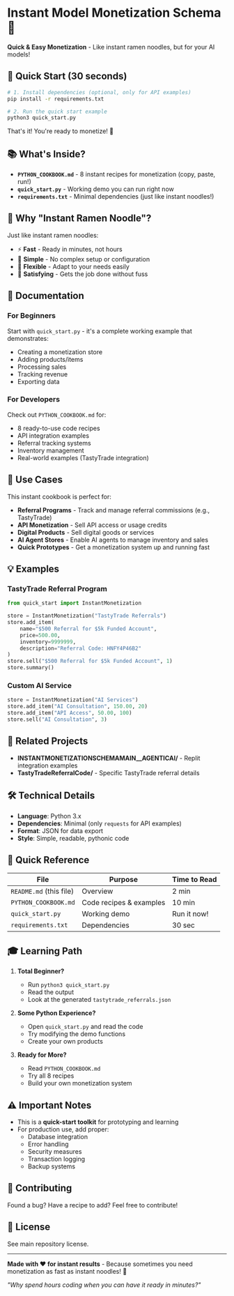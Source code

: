 # Instant Model Monetization Schema 🍜

**Quick & Easy Monetization** - Like instant ramen noodles, but for your AI models!

## 🚀 Quick Start (30 seconds)

```bash
# 1. Install dependencies (optional, only for API examples)
pip install -r requirements.txt

# 2. Run the quick start example
python3 quick_start.py
```

That's it! You're ready to monetize! 🎉

## 📚 What's Inside?

- **`PYTHON_COOKBOOK.md`** - 8 instant recipes for monetization (copy, paste, run!)
- **`quick_start.py`** - Working demo you can run right now
- **`requirements.txt`** - Minimal dependencies (just like instant noodles!)

## 🍜 Why "Instant Ramen Noodle"?

Just like instant ramen noodles:
- ⚡ **Fast** - Ready in minutes, not hours
- 🎯 **Simple** - No complex setup or configuration
- 🔧 **Flexible** - Adapt to your needs easily
- 💪 **Satisfying** - Gets the job done without fuss

## 📖 Documentation

### For Beginners
Start with `quick_start.py` - it's a complete working example that demonstrates:
- Creating a monetization store
- Adding products/items
- Processing sales
- Tracking revenue
- Exporting data

### For Developers
Check out `PYTHON_COOKBOOK.md` for:
- 8 ready-to-use code recipes
- API integration examples
- Referral tracking systems
- Inventory management
- Real-world examples (TastyTrade integration)

## 🎯 Use Cases

This instant cookbook is perfect for:
- **Referral Programs** - Track and manage referral commissions (e.g., TastyTrade)
- **API Monetization** - Sell API access or usage credits
- **Digital Products** - Sell digital goods or services
- **AI Agent Stores** - Enable AI agents to manage inventory and sales
- **Quick Prototypes** - Get a monetization system up and running fast

## 💡 Examples

### TastyTrade Referral Program
```python
from quick_start import InstantMonetization

store = InstantMonetization("TastyTrade Referrals")
store.add_item(
    name="$500 Referral for $5k Funded Account",
    price=500.00,
    inventory=9999999,
    description="Referral Code: HNFY4P46B2"
)
store.sell("$500 Referral for $5k Funded Account", 1)
store.summary()
```

### Custom AI Service
```python
store = InstantMonetization("AI Services")
store.add_item("AI Consultation", 150.00, 20)
store.add_item("API Access", 50.00, 100)
store.sell("AI Consultation", 3)
```

## 🔗 Related Projects

- **INSTANTMONETIZATIONSCHEMAMAIN__AGENTICAI/** - Replit integration examples
- **TastyTradeReferralCode/** - Specific TastyTrade referral details

## 🛠️ Technical Details

- **Language**: Python 3.x
- **Dependencies**: Minimal (only `requests` for API examples)
- **Format**: JSON for data export
- **Style**: Simple, readable, pythonic code

## 📝 Quick Reference

| File | Purpose | Time to Read |
|------|---------|--------------|
| `README.md` (this file) | Overview | 2 min |
| `PYTHON_COOKBOOK.md` | Code recipes & examples | 10 min |
| `quick_start.py` | Working demo | Run it now! |
| `requirements.txt` | Dependencies | 30 sec |

## 🎓 Learning Path

1. **Total Beginner?**
   - Run `python3 quick_start.py`
   - Read the output
   - Look at the generated `tastytrade_referrals.json`

2. **Some Python Experience?**
   - Open `quick_start.py` and read the code
   - Try modifying the demo functions
   - Create your own products

3. **Ready for More?**
   - Read `PYTHON_COOKBOOK.md`
   - Try all 8 recipes
   - Build your own monetization system

## ⚠️ Important Notes

- This is a **quick-start toolkit** for prototyping and learning
- For production use, add proper:
  - Database integration
  - Error handling
  - Security measures
  - Transaction logging
  - Backup systems

## 🤝 Contributing

Found a bug? Have a recipe to add? Feel free to contribute!

## 📄 License

See main repository license.

---

**Made with ❤️ for instant results** - Because sometimes you need monetization as fast as instant noodles! 🍜

*"Why spend hours coding when you can have it ready in minutes?"*
